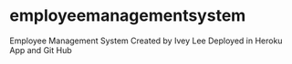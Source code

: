 # employeemanagementsystem
Employee Management System
Created by Ivey Lee
Deployed in Heroku App and Git Hub